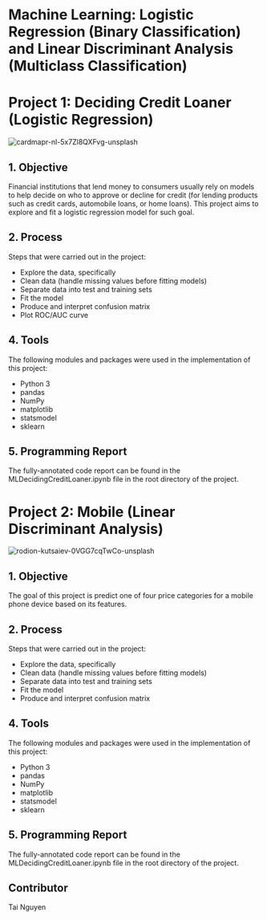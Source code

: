 # Machine Learning: Logistic Regression (Binary Classification) and Linear Discriminant Analysis (Multiclass Classification)

# Project 1: Deciding Credit Loaner (Logistic Regression)
![cardmapr-nl-5x7Zl8QXFvg-unsplash](https://github.com/tainguyen103/DecidingCreditLoaner/assets/108405800/3a9d9d01-5d2c-4fd3-82c3-508b5ace22a4)



## 1. Objective

Financial institutions that lend money to consumers usually rely on models to help decide on who to approve or decline for credit (for lending products such as credit cards, automobile loans, or home loans). This project aims to explore and fit a logistic regression model for such goal. 


## 2. Process
Steps that were carried out in the project:

- Explore the data, specifically
- Clean data (handle missing values before fitting models)
- Separate data into test and training sets
- Fit the model
- Produce and interpret confusion matrix
- Plot ROC/AUC curve

## 4. Tools 

The following modules and packages were used in the implementation of this project:

- Python 3
- pandas
- NumPy
- matplotlib
- statsmodel
- sklearn 

## 5. Programming Report 
The fully-annotated code report can be found in the MLDecidingCreditLoaner.ipynb file in the root directory of the project.

# Project 2: Mobile (Linear Discriminant Analysis)
![rodion-kutsaiev-0VGG7cqTwCo-unsplash](https://github.com/tainguyen103/DecidingCreditLoaner/assets/108405800/ee4a3b3d-0842-4138-b94c-b588755a8d32)


## 1. Objective

The goal of this project is predict one of four price categories for a mobile phone device based on its features.


## 2. Process
Steps that were carried out in the project:

- Explore the data, specifically
- Clean data (handle missing values before fitting models)
- Separate data into test and training sets
- Fit the model
- Produce and interpret confusion matrix


## 4. Tools 

The following modules and packages were used in the implementation of this project:

- Python 3
- pandas
- NumPy
- matplotlib
- statsmodel
- sklearn 

## 5. Programming Report 
The fully-annotated code report can be found in the MLDecidingCreditLoaner.ipynb file in the root directory of the project.


## Contributor
Tai Nguyen
